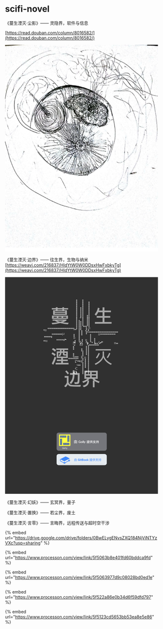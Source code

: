 # scifi-novel

《蔓生湮灭·尘影》—— 灵隐界，软件与信息

[https://read.douban.com/column/8016582/](https://read.douban.com/column/8016582/)

![](.gitbook/assets/ping-mu-kuai-zhao-20200905-xia-wu-2.08.39.png)

《蔓生湮灭·边界》—— 往生界，生物与纳米[https://weavi.com/216837/HIdYtW0W0DDsxHwFxbkyTg](https://weavi.com/216837/HIdYtW0W0DDsxHwFxbkyTg)

![](.gitbook/assets/ping-mu-kuai-zhao-20200905-xia-wu-1.09.28.png)

《蔓生湮灭·幻妖》—— 玄冥界，量子

《蔓生湮灭·置换》—— 若尘界，废土

《蔓生湮灭·言零》—— 言晦界，远程传送与超时空干涉





{% embed url="https://drive.google.com/drive/folders/0BwELygENvsZXQ184NjViNTYzVXc?usp=sharing" %}

{% embed url="https://www.processon.com/view/link/5f5063b8e401fd60bddca9fd" %}

{% embed url="https://www.processon.com/view/link/5f5063977d9c08028bd0ed1e" %}

{% embed url="https://www.processon.com/view/link/5f522a86e0b34d6f59dfd797" %}

{% embed url="https://www.processon.com/view/link/5f5123cd5653bb53ea8e5e86" %}

